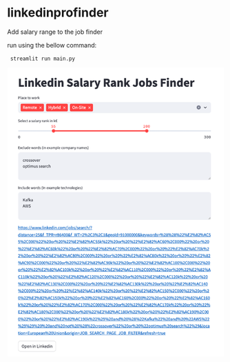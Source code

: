 # linkedinprofinder
Add salary range to the job finder 

run using the bellow command:
```
 streamlit run main.py
```
![Screenshot](screenshot1.png)
